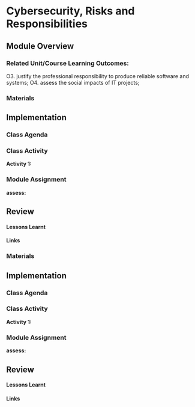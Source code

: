 # Cybersecurity, Risks and Responsibilities

## Module Overview



### Related Unit/Course Learning Outcomes:
O3. justify the professional responsibility to produce reliable software and systems; 
O4. assess the social impacts of IT projects; 

### Materials

## Implementation

### Class Agenda


### Class Activity

**Activity 1:** 


### Module Assignment

**assess:** 

## Review
#### Lessons Learnt
#### Links
### Materials

## Implementation

### Class Agenda


### Class Activity

**Activity 1:** 


### Module Assignment

**assess:** 

## Review
#### Lessons Learnt
#### Links
